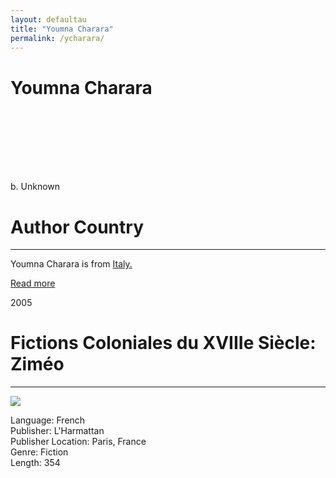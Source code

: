 ```yaml
---
layout: defaultau
title: "Youmna Charara"
permalink: /ycharara/
---
```

<!-- partial:index.partial.html -->
<div class="content">
    <h1>Youmna Charara</h1>
    <div class="quote">
        <div><img src="" class="logo"></div>
    </div>
    <div class="timeline">
        <div style="padding-bottom:100px;"></div>
        <div class="block">
            <div class="date right"><p class="right">b. Unknown</p></div>
            <div class="dot"></div>
            <div class="left first">
            <div class="author_country">
                <h1>Author Country</h1><hr>
        <div class="aclocation">    <p>Youmna Charara is from <a href="{{ site.baseurl }}/20"> Italy.</a></p></div>
                <div class="acreadmore"><a href="#" target="_blank">Read more</a></div>
            </div>
            </div>
        </div>
        <div class="block">
            <div class="date left"><p class="left">2005</p></div>
            <div class="dot"></div>
            <div class="right hide">
                <h1>Fictions Coloniales du XVIIIe Siècle: Ziméo</h1><hr>
                <p><img src="https://images-na.ssl-images-amazon.com/images/I/31%2BuAbKEnJL._SY291_BO1,204,203,200_QL40_ML2_.jpg"></p>
                <p>
                Language: French<br>
                Publisher: L'Harmattan<br>
                Publisher Location: Paris, France<br>
                Genre: Fiction<br>
                Length: 354<br>
                </p>
            </div>
        </div>
  <!-- partial -->
<script src='https://cdnjs.cloudflare.com/ajax/libs/jquery/3.1.1/jquery.min.js'></script><script  src="{{ site.baseurl }}/assets/js/authorscript.js"></script>